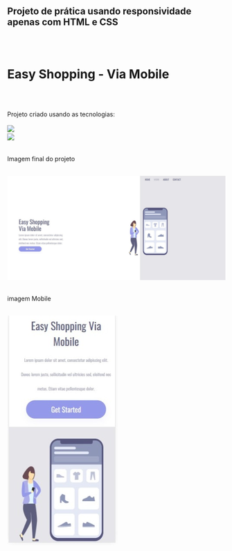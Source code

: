 <h2>Projeto de prática usando responsividade apenas com HTML e CSS</h2>
<br>
<br>
<h1>Easy Shopping - Via Mobile</h1>
<br>
<br>
<p>Projeto criado usando as tecnologias:
<br>
<br>
    <img src="https://img.shields.io/badge/HTML5-E34F26?style=for-the-badge&logo=html5&logoColor=white">
    <br>
    <img src="https://img.shields.io/badge/CSS3-1572B6?style=for-the-badge&logo=css3&logoColor=white">
    <br>
    <br>
<p> Imagem final do projeto </p>
<br>
<img src="https://github.com/JhonatanSamuel/projeto-de-responsividade/blob/master/imagem%20responsividade.jpg?raw=true">
<br>
<br>
<p>imagem Mobile</p>
<br>
<img src="https://github.com/JhonatanSamuel/projeto-de-responsividade/blob/master/responsividade%20celular.jpg?raw=true">
